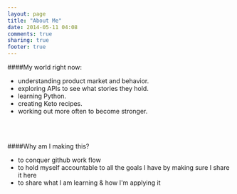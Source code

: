 ```yaml
---
layout: page
title: "About Me"
date: 2014-05-11 04:08
comments: true
sharing: true
footer: true
---
```




####My world right now: 
* understanding product market and behavior. 
* exploring APIs to see what stories they hold. 
* learning Python. 
* creating Keto recipes. 
* working out more often to become stronger. 

<br></br>

####Why am I making this? 
* to conquer github work flow
* to hold myself accountable to all the goals I have by making sure I share it here
* to share what I am learning & how I'm applying it

<br></br>







